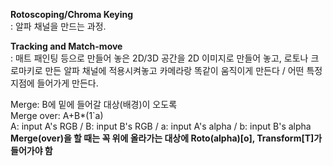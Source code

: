 **Rotoscoping/Chroma Keying**   
: 알파 채널을 만드는 과정. 

**Tracking and Match-move**   
: 매트 패인팅 등으로 만들어 놓은 2D/3D 공간을 2D 이미지로 만들어 놓고, 로토나 크로마키로 만든 알파 채널에 적용시켜놓고 카메라랑 똑같이 움직이게 만든다 / 어떤 특정 지점에 들어가게 만든다. 

Merge: B에 밑에 들어갈 대상(배경)이 오도록    
Merge over: A+B*(1`a)     
A: input A's RGB / B: input B's RGB / a: input A's alpha / b: input B's alpha     
**Merge(over)을 할 때는 꼭 위에 올라가는 대상에 Roto(alpha)[o], Transform[T]가 들어가야 함**

